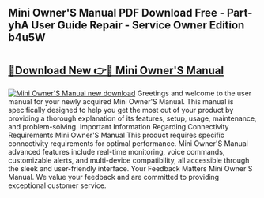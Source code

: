 ## Mini Owner'S Manual PDF Download Free - Part-yhA User Guide Repair - Service Owner Edition b4u5W

# <h2><a href="http://cf21934.oget.top/?id=Mini+Owner%27S+Manual">🔗Download New 👉🔴 Mini Owner'S Manual</a></h2>

[![Mini Owner'S Manual new download](https://i.imgur.com/5g1atiW.png)](http://cf21934.oget.top/?id=Mini+Owner%27S+Manual)
Greetings and welcome to the user manual for your newly acquired Mini Owner'S Manual. This manual is specifically designed to help you get the most out of your product by providing a thorough explanation of its features, setup, usage, maintenance, and problem-solving. Important Information Regarding Connectivity Requirements Mini Owner'S Manual This product requires specific connectivity requirements for optimal performance. Mini Owner'S Manual advanced features include real-time monitoring, voice commands, customizable alerts, and multi-device compatibility, all accessible through the sleek and user-friendly interface. Your Feedback Matters Mini Owner'S Manual. We value your feedback and are committed to providing exceptional customer service.
